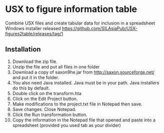 # USX to figure information table

Combine USX files and create tabular data for inclusion in a spreadsheet
Windows installer released https://github.com/SILAsiaPub/USX-figures2table/releases/tag/1


## Installation

1. Download the zip file.
2. Unzip the file and put all files in one folder
3. Download a copy of saxon9he.jar from http://saxon.sourceforge.net/ and put it in the folder.
4. You also need Java installed. Java must be in your path. Java installers do this by default.
5. Double click on the transform.hta
6. Click on the Edit Project button.
7. Make modifications to the project.txt file in Notepad then save.
8. Save changes. Close Notepad.
9. Click the Run transformation button.
10. Copy the information in the Notepad file that opened and paste into a spreadsheet (provided you used tab as your divider)

